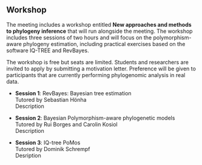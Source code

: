 ## Workshop

The meeting includes a workshop entitled **New approaches and methods to phylogeny inference** that will run alongside the meeting. The workshop includes three sessions of two hours and will focus on the polymorphism-aware phylogeny estimation, including practical exercises based on the software IQ-TREE and RevBayes.

The workshop is free but seats are limited. Students and researchers are invited to apply by submitting a motivation letter. Preference will be given to participants that are currently performing phylogenomic analysis in real data.

* **Session 1**: RevBayes: Bayesian tree estimation<br/>
Tutored by Sebastian Hönha <br/>
Description

* **Session 2**: Bayesian Polymorphism-aware phylogenetic models<br/>
Tutored by Rui Borges and Carolin Kosiol <br/>
Description

* **Session 3**: IQ-tree PoMos<br/>
Tutored by Dominik Schrempf<br/>
Desription

